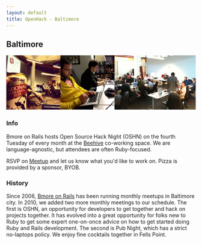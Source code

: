 ```yaml
---
layout: default
title: OpenHack - Baltimore
---
```


## Baltimore

![Bmore on Rails Open Source Hack Nights](/baltimore/montage.png)

### Info

Bmore on Rails hosts Open Source Hack Night (OSHN) on the fourth Tuesday of every month at the [Beehive](http://beehivebaltimore.org) co-working space. We are language-agnostic, but attendees are often Ruby-focused.

RSVP on [Meetup](http://www.meetup.com/bmore-on-rails/) and let us know what you'd like to work on. Pizza is provided by a sponsor, BYOB.

### History

Since 2006, [Bmore on Rails](http://bmoreonrails.org) has been running monthly meetups in Baltimore city. In 2010, we added two more monthly meetings to our schedule. The first is OSHN, an opportunity for developers to get together and hack on projects together. It has evolved into a great opportunity for folks new to Ruby to get some expert one-on-once advice on how to get started doing Ruby and Rails development. The second is Pub Night, which has a strict no-laptops policy. We enjoy fine cocktails together in Fells Point.